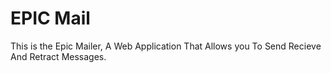 # EPIC Mail
This is the Epic Mailer, A Web Application That Allows you To Send Recieve And Retract Messages.